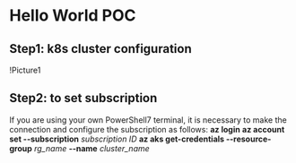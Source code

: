 # Hello World POC

## Step1: k8s cluster configuration

!Picture1
## Step2: to set subscription
If you are using your own PowerShell7 terminal, it is necessary to make the connection and configure the subscription as follows:
**az login**
**az account set --subscription** _subscription ID_
**az aks get-credentials --resource-group** _rg_name_ **--name** _cluster_name_
